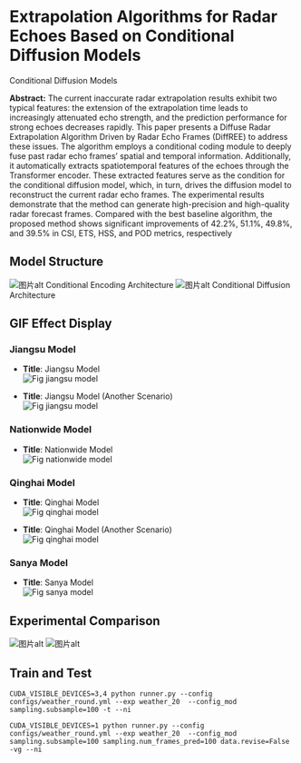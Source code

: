 # Extrapolation Algorithms for Radar Echoes Based on Conditional Diffusion Models
Conditional Diffusion Models

**Abstract:** The current inaccurate radar extrapolation results exhibit two typical features: the extension 
of the extrapolation time leads to increasingly attenuated echo strength, and the prediction 
performance for strong echoes decreases rapidly. This paper presents a Diffuse Radar Extrapolation 
Algorithm Driven by Radar Echo Frames (DiffREE) to address these issues. The algorithm employs a 
conditional coding module to deeply fuse past radar echo frames’ spatial and temporal information.
Additionally, it automatically extracts spatiotemporal features of the echoes through the Transformer 
encoder. These extracted features serve as the condition for the conditional diffusion model, which, in 
turn, drives the diffusion model to reconstruct the current radar echo frames. The experimental results 
demonstrate that the method can generate high-precision and high-quality radar forecast frames. 
Compared with the best baseline algorithm, the proposed method shows significant improvements
of 42.2%, 51.1%, 49.8%, and 39.5% in CSI, ETS, HSS, and POD metrics, respectively

## Model Structure
<img src="/figures/1_page-0001.jpg" alt="图片alt" title="Conditional Encoding Architecture">
Conditional Encoding Architecture

<img src="/figures/2_page-0001.jpg" alt="图片alt" title="Conditional Diffusion Architecture">
Conditional Diffusion Architecture

## GIF Effect Display


### Jiangsu Model

- **Title**: Jiangsu Model  
  ![Fig jiangsu model](/figures/videos_pred_0_0.gif)

- **Title**: Jiangsu Model (Another Scenario)  
  ![Fig jiangsu model](/figures/videos_pred_860000_0.gif)

### Nationwide Model

- **Title**: Nationwide Model  
  ![Fig nationwide model](/figures/nationwide_model.gif)

### Qinghai Model

- **Title**: Qinghai Model  
  ![Fig qinghai model](/figures/qinghai_model.gif)

- **Title**: Qinghai Model (Another Scenario)  
  ![Fig qinghai model](/figures/qinghai_model2.gif)

### Sanya Model

- **Title**: Sanya Model  
  ![Fig sanya model](/figures/sanya_model.gif)

## Experimental Comparison
<img src="/figures/截屏2024-08-18 11.29.11.png" alt="图片alt" title="Conditional Diffusion Architecture">

<img src="/figures/截屏2024-08-18 11.29.35.png" alt="图片alt" title="Conditional Diffusion Architecture">

## Train and Test
`CUDA_VISIBLE_DEVICES=3,4 python runner.py --config configs/weather_round.yml --exp weather_20  --config_mod sampling.subsample=100 -t --ni`

`CUDA_VISIBLE_DEVICES=1 python runner.py --config configs/weather_round.yml --exp weather_20  --config_mod sampling.subsample=100 sampling.num_frames_pred=100 data.revise=False -vg --ni`

